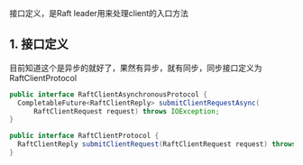 接口定义，是Raft leader用来处理client的入口方法

## 1. 接口定义

目前知道这个是异步的就好了，果然有异步，就有同步，同步接口定义为RaftClientProtocol

```java
public interface RaftClientAsynchronousProtocol {
  CompletableFuture<RaftClientReply> submitClientRequestAsync(
      RaftClientRequest request) throws IOException;
}
```

```java
public interface RaftClientProtocol {
  RaftClientReply submitClientRequest(RaftClientRequest request) throws IOException;
}
```

